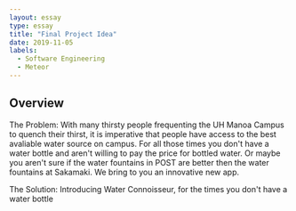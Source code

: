 ```yaml
---
layout: essay
type: essay
title: "Final Project Idea"
date: 2019-11-05
labels:
  - Software Engineering
  - Meteor
---
```


## Overview

The Problem: With many thirsty people frequenting the UH Manoa Campus to quench their thirst, it is imperative that people have access to the best avaliable water source on campus. For all those times you don't have a water bottle and aren't willing to pay the price for bottled water. Or maybe you aren't sure if the water fountains in POST are better then the water fountains at Sakamaki. We bring to you an innovative new app.

The Solution: Introducing Water Connoisseur, for the times you don't have a water bottle
